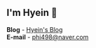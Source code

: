 <h2> I'm Hyein 🐰 </h2>

**Blog** - [Hyein's Blog](https://greentea-ds.tistory.com/)  
**E-mail** - <phi498@naver.com>  
